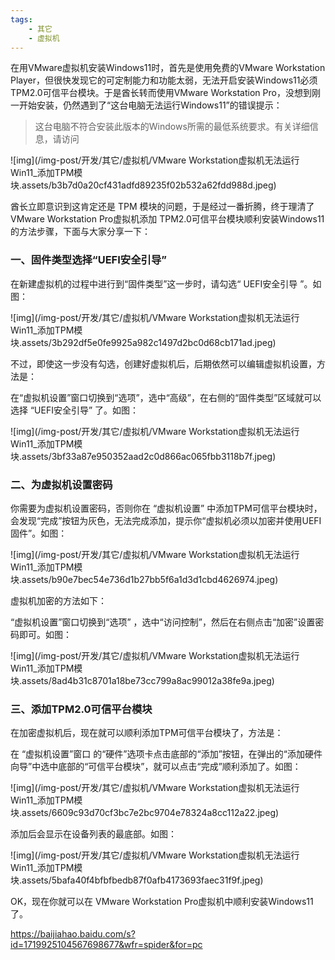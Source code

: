 ```yaml
---
tags:
    - 其它
    - 虚拟机
---
```


在用VMware虚拟机安装Windows11时，首先是使用免费的VMware Workstation Player，但很快发现它的可定制能力和功能太弱，无法开启安装Windows11必须TPM2.0可信平台模块。于是酋长转而使用VMware Workstation Pro，没想到刚一开始安装，仍然遇到了“这台电脑无法运行Windows11”的错误提示：





> 这台电脑不符合安装此版本的Windows所需的最低系统要求。有关详细信息，请访问



![img](/img-post/开发/其它/虚拟机/VMware Workstation虚拟机无法运行Win11_添加TPM模块.assets/b3b7d0a20cf431adfd89235f02b532a62fdd988d.jpeg)



酋长立即意识到这肯定还是 TPM 模块的问题，于是经过一番折腾，终于理清了VMware Workstation Pro虚拟机添加 TPM2.0可信平台模块顺利安装Windows11的方法步骤，下面与大家分享一下：





### 一、固件类型选择“UEFI安全引导”





在新建虚拟机的过程中进行到“固件类型”这一步时，请勾选“ UEFI安全引导 ”。如图：



![img](/img-post/开发/其它/虚拟机/VMware Workstation虚拟机无法运行Win11_添加TPM模块.assets/3b292df5e0fe9925a982c1497d2bc0d68cb171ad.jpeg)



不过，即使这一步没有勾选，创建好虚拟机后，后期依然可以编辑虚拟机设置，方法是：





在“虚拟机设置”窗口切换到“选项”，选中“高级”，在右侧的“固件类型”区域就可以选择 “UEFI安全引导” 了。如图：



![img](/img-post/开发/其它/虚拟机/VMware Workstation虚拟机无法运行Win11_添加TPM模块.assets/3bf33a87e950352aad2c0d866ac065fbb3118b7f.jpeg)



### 二、为虚拟机设置密码





你需要为虚拟机设置密码，否则你在 “虚拟机设置” 中添加TPM可信平台模块时，会发现“完成”按钮为灰色，无法完成添加，提示你“虚拟机必须以加密并使用UEFI固件”。如图：



![img](/img-post/开发/其它/虚拟机/VMware Workstation虚拟机无法运行Win11_添加TPM模块.assets/b90e7bec54e736d1b27bb5f6a1d3d1cbd4626974.jpeg)



虚拟机加密的方法如下：





“虚拟机设置”窗口切换到“选项” ，选中“访问控制”，然后在右侧点击“加密”设置密码即可。如图：



![img](/img-post/开发/其它/虚拟机/VMware Workstation虚拟机无法运行Win11_添加TPM模块.assets/8ad4b31c8701a18be73cc799a8ac99012a38fe9a.jpeg)



### 三、添加TPM2.0可信平台模块





在加密虚拟机后，现在就可以顺利添加TPM可信平台模块了，方法是：





在 “虚拟机设置”窗口 的“硬件”选项卡点击底部的“添加”按钮，在弹出的“添加硬件向导”中选中底部的“可信平台模块”，就可以点击“完成”顺利添加了。如图：



![img](/img-post/开发/其它/虚拟机/VMware Workstation虚拟机无法运行Win11_添加TPM模块.assets/6609c93d70cf3bc7e2bc9704e78324a8cc112a22.jpeg)



添加后会显示在设备列表的最底部。如图：



![img](/img-post/开发/其它/虚拟机/VMware Workstation虚拟机无法运行Win11_添加TPM模块.assets/5bafa40f4bfbfbedb87f0afb4173693faec31f9f.jpeg)



OK，现在你就可以在 VMware Workstation Pro虚拟机中顺利安装Windows11了。



https://baijiahao.baidu.com/s?id=1719925104567698677&wfr=spider&for=pc
